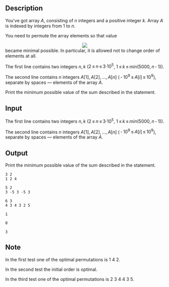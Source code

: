 ## Description

<div><p>You've got array <span class="tex-span"><i>A</i></span>, consisting of <span class="tex-span"><i>n</i></span> integers and a positive integer <span class="tex-span"><i>k</i></span>. Array <span class="tex-span"><i>A</i></span> is indexed by integers from <span class="tex-span">1</span> to <span class="tex-span"><i>n</i></span>.</p><p>You need to permute the array elements so that value </p><center class="tex-equation"><img align="middle" class="tex-formula" src="file://Q9pBSIJN.png" style="max-width: 100.0%;max-height: 100.0%;"></center> became minimal possible. In particular, it is allowed not to change order of elements at all.</div><div class="input-specification"><p>The first line contains two integers <span class="tex-span"><i>n</i>, <i>k</i></span> (<span class="tex-span">2 ≤ <i>n</i> ≤ 3·10<sup class="upper-index">5</sup></span>, <span class="tex-span">1 ≤ <i>k</i> ≤ <i>min</i>(5000, <i>n</i> - 1)</span>). </p><p>The second line contains <span class="tex-span"><i>n</i></span> integers <span class="tex-span"><i>A</i>[1], <i>A</i>[2], ..., <i>A</i>[<i>n</i>]</span> (<span class="tex-span"> - 10<sup class="upper-index">9</sup> ≤ <i>A</i>[<i>i</i>] ≤ 10<sup class="upper-index">9</sup></span>), separate by spaces — elements of the array <span class="tex-span"><i>A</i></span>.</p></div><div class="output-specification"><p>Print the minimum possible value of the sum described in the statement.</p></div>

## Input

<p>The first line contains two integers <span class="tex-span"><i>n</i>, <i>k</i></span> (<span class="tex-span">2 ≤ <i>n</i> ≤ 3·10<sup class="upper-index">5</sup></span>, <span class="tex-span">1 ≤ <i>k</i> ≤ <i>min</i>(5000, <i>n</i> - 1)</span>). </p><p>The second line contains <span class="tex-span"><i>n</i></span> integers <span class="tex-span"><i>A</i>[1], <i>A</i>[2], ..., <i>A</i>[<i>n</i>]</span> (<span class="tex-span"> - 10<sup class="upper-index">9</sup> ≤ <i>A</i>[<i>i</i>] ≤ 10<sup class="upper-index">9</sup></span>), separate by spaces — elements of the array <span class="tex-span"><i>A</i></span>.</p>

## Output

<p>Print the minimum possible value of the sum described in the statement.</p>





```input1
3 2
1 2 4

```




```input2
5 2
3 -5 3 -5 3

```




```input3
6 3
4 3 4 3 2 5

```




```output1
1

```




```output2
0

```




```output3
3

```



## Note

<p>In the first test one of the optimal permutations is <span class="tex-span">1&nbsp;4&nbsp;2</span>. </p><p>In the second test the initial order is optimal. </p><p>In the third test one of the optimal permutations is <span class="tex-span">2&nbsp;3&nbsp;4&nbsp;4&nbsp;3&nbsp;5</span>.</p>

